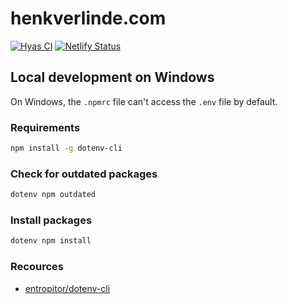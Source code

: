 # henkverlinde.com

[![Hyas CI](https://github.com/h-enk/henkverlinde.com/workflows/Hyas%20CI/badge.svg)](https://github.com/h-enk/henkverlinde.com/actions?query=workflow%3A%22Hyas+CI%22)
[![Netlify Status](https://api.netlify.com/api/v1/badges/410615a7-3f4b-450b-abc6-aa45d0307921/deploy-status)](https://app.netlify.com/sites/henkverlinde/deploys)


## Local development on Windows

On Windows, the `.npmrc` file can't access the `.env` file by default.

### Requirements

```bash
npm install -g dotenv-cli
```

### Check for outdated packages

```bash
dotenv npm outdated
```

### Install packages

```bash
dotenv npm install
```

### Recources

- [entropitor/dotenv-cli](https://github.com/entropitor/dotenv-cli)

